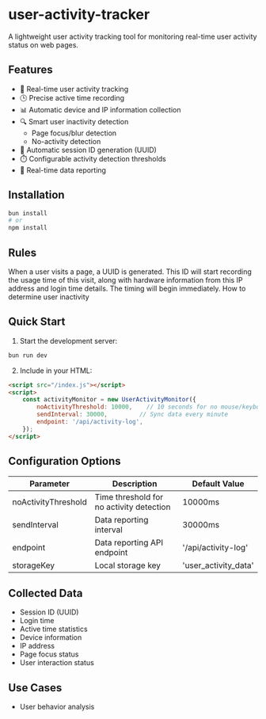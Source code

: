 # user-activity-tracker

A lightweight user activity tracking tool for monitoring real-time user activity status on web pages.

## Features

- 🔄 Real-time user activity tracking
- 🕒 Precise active time recording
- 📊 Automatic device and IP information collection
- 🔍 Smart user inactivity detection
  - Page focus/blur detection
  - No-activity detection
- 📝 Automatic session ID generation (UUID)
- ⏱️ Configurable activity detection thresholds
- 📡 Real-time data reporting

## Installation

```bash
bun install
# or
npm install
```

## Rules
When a user visits a page, a UUID is generated. This ID will start recording the usage time of this visit, along with hardware information 
from this IP address and login time details. The timing will begin immediately.
How to determine user inactivity

## Quick Start

1. Start the development server:
```bash
bun run dev
```

2. Include in your HTML:
```html
<script src="/index.js"></script>
<script>
    const activityMonitor = new UserActivityMonitor({
        noActivityThreshold: 10000,    // 10 seconds for no mouse/keyboard activity
        sendInterval: 30000,         // Sync data every minute
        endpoint: '/api/activity-log',
    });
</script>
```

## Configuration Options

| Parameter | Description | Default Value |
|-----------|-------------|---------------|
| noActivityThreshold | Time threshold for no activity detection | 10000ms |
| sendInterval | Data reporting interval | 30000ms |
| endpoint | Data reporting API endpoint | '/api/activity-log' |
| storageKey | Local storage key | 'user_activity_data' |

## Collected Data

- Session ID (UUID)
- Login time
- Active time statistics
- Device information
- IP address
- Page focus status
- User interaction status

## Use Cases

- User behavior analysis